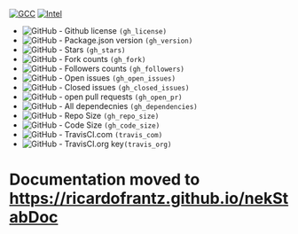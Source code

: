 [![GCC](https://github.com/ricardofrantz/nekStab/actions/workflows/gcc.yml/badge.svg?branch=master)](https://github.com/ricardofrantz/nekStab/actions/workflows/gcc.yml)
[![Intel](https://github.com/ricardofrantz/nekStab/actions/workflows/intel.yml/badge.svg?branch=master)](https://github.com/ricardofrantz/nekStab/actions/workflows/intel.yml)



* ![GitHub](https://img.shields.io/github/license/RocktimSaikia/badge-it) - Github license `(gh_license)`
* ![GitHub](https://img.shields.io/github/package-json/v/rocktimsaikia/badge-it) - Package.json version `(gh_version)`
* ![GitHub](https://img.shields.io/github/stars/RocktimSaikia/badge-it) - Stars `(gh_stars)`
* ![GitHub](https://img.shields.io/github/forks/RocktimSaikia/badge-it?label=Fork) - Fork counts `(gh_fork)`
* ![GitHub](https://img.shields.io/github/followers/RocktimSaikia?label=Followers) - Followers counts `(gh_followers)`
* ![GitHub](https://img.shields.io/github/issues-raw/RocktimSaikia/badge-it) - Open issues `(gh_open_issues)`
* ![GitHub](https://img.shields.io/github/issues-closed-raw/RocktimSaikia/badge-it) - Closed issues `(gh_closed_issues)`
* ![GitHub](https://img.shields.io/github/issues-pr/RocktimSaikia/badge-it) - open pull requests `(gh_open_pr)`
* ![GitHub](https://img.shields.io/david/RocktimSaikia/badge-it) - All dependecnies `(gh_dependencies)`
* ![GitHub](https://img.shields.io/github/repo-size/RocktimSaikia/badge-it) - Repo Size `(gh_repo_size)`
* ![GitHub](https://img.shields.io/github/languages/code-size/RocktimSaikia/badge-it) - Code Size `(gh_code_size)`
* ![GitHub](https://travis-ci.com/RocktimSaikia/badge-it.svg?branch=master) - TravisCI.com `(travis_com)`
* ![GitHub](https://travis-ci.org/RocktimSaikia/badge-it.svg?branch=master) - TravisCI.org key`(travis_org)`


# Documentation moved to https://ricardofrantz.github.io/nekStabDoc
